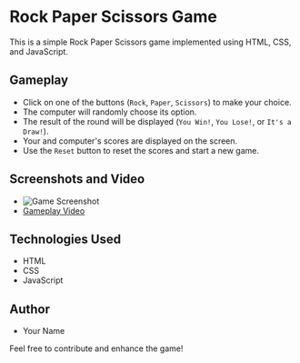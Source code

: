 # Rock Paper Scissors Game

This is a simple Rock Paper Scissors game implemented using HTML, CSS, and JavaScript.

## Gameplay

- Click on one of the buttons (`Rock`, `Paper`, `Scissors`) to make your choice.
- The computer will randomly choose its option.
- The result of the round will be displayed (`You Win!`, `You Lose!`, or `It's a Draw!`).
- Your and computer's scores are displayed on the screen.
- Use the `Reset` button to reset the scores and start a new game.

## Screenshots and Video

- ![Game Screenshot](screenshot.png)
- [Gameplay Video](video-link)

## Technologies Used

- HTML
- CSS
- JavaScript

## Author

- Your Name

Feel free to contribute and enhance the game!

